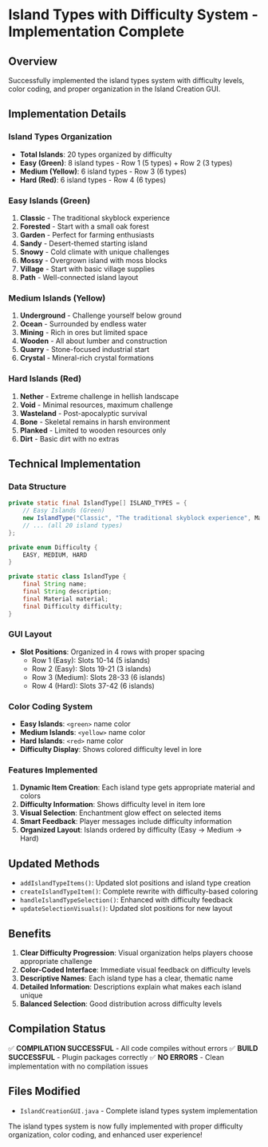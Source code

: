 # Island Types with Difficulty System - Implementation Complete

## Overview
Successfully implemented the island types system with difficulty levels, color coding, and proper organization in the Island Creation GUI.

## Implementation Details

### Island Types Organization
- **Total Islands**: 20 types organized by difficulty
- **Easy (Green)**: 8 island types - Row 1 (5 types) + Row 2 (3 types)
- **Medium (Yellow)**: 6 island types - Row 3 (6 types)
- **Hard (Red)**: 6 island types - Row 4 (6 types)

### Easy Islands (Green)
1. **Classic** - The traditional skyblock experience
2. **Forested** - Start with a small oak forest
3. **Garden** - Perfect for farming enthusiasts
4. **Sandy** - Desert-themed starting island
5. **Snowy** - Cold climate with unique challenges
6. **Mossy** - Overgrown island with moss blocks
7. **Village** - Start with basic village supplies
8. **Path** - Well-connected island layout

### Medium Islands (Yellow)
1. **Underground** - Challenge yourself below ground
2. **Ocean** - Surrounded by endless water
3. **Mining** - Rich in ores but limited space
4. **Wooden** - All about lumber and construction
5. **Quarry** - Stone-focused industrial start
6. **Crystal** - Mineral-rich crystal formations

### Hard Islands (Red)
1. **Nether** - Extreme challenge in hellish landscape
2. **Void** - Minimal resources, maximum challenge
3. **Wasteland** - Post-apocalyptic survival
4. **Bone** - Skeletal remains in harsh environment
5. **Planked** - Limited to wooden resources only
6. **Dirt** - Basic dirt with no extras

## Technical Implementation

### Data Structure
```java
private static final IslandType[] ISLAND_TYPES = {
    // Easy Islands (Green)
    new IslandType("Classic", "The traditional skyblock experience", Material.GRASS_BLOCK, Difficulty.EASY),
    // ... (all 20 island types)
};

private enum Difficulty {
    EASY, MEDIUM, HARD
}

private static class IslandType {
    final String name;
    final String description;
    final Material material;
    final Difficulty difficulty;
}
```

### GUI Layout
- **Slot Positions**: Organized in 4 rows with proper spacing
  - Row 1 (Easy): Slots 10-14 (5 islands)
  - Row 2 (Easy): Slots 19-21 (3 islands)
  - Row 3 (Medium): Slots 28-33 (6 islands)
  - Row 4 (Hard): Slots 37-42 (6 islands)

### Color Coding System
- **Easy Islands**: `<green>` name color
- **Medium Islands**: `<yellow>` name color  
- **Hard Islands**: `<red>` name color
- **Difficulty Display**: Shows colored difficulty level in lore

### Features Implemented
1. **Dynamic Item Creation**: Each island type gets appropriate material and colors
2. **Difficulty Information**: Shows difficulty level in item lore
3. **Visual Selection**: Enchantment glow effect on selected items
4. **Smart Feedback**: Player messages include difficulty information
5. **Organized Layout**: Islands ordered by difficulty (Easy → Medium → Hard)

## Updated Methods
- `addIslandTypeItems()`: Updated slot positions and island type creation
- `createIslandTypeItem()`: Complete rewrite with difficulty-based coloring
- `handleIslandTypeSelection()`: Enhanced with difficulty feedback
- `updateSelectionVisuals()`: Updated slot positions for new layout

## Benefits
1. **Clear Difficulty Progression**: Visual organization helps players choose appropriate challenge
2. **Color-Coded Interface**: Immediate visual feedback on difficulty levels
3. **Descriptive Names**: Each island type has a clear, thematic name
4. **Detailed Information**: Descriptions explain what makes each island unique
5. **Balanced Selection**: Good distribution across difficulty levels

## Compilation Status
✅ **COMPILATION SUCCESSFUL** - All code compiles without errors
✅ **BUILD SUCCESSFUL** - Plugin packages correctly
✅ **NO ERRORS** - Clean implementation with no compilation issues

## Files Modified
- `IslandCreationGUI.java` - Complete island types system implementation

The island types system is now fully implemented with proper difficulty organization, color coding, and enhanced user experience!
